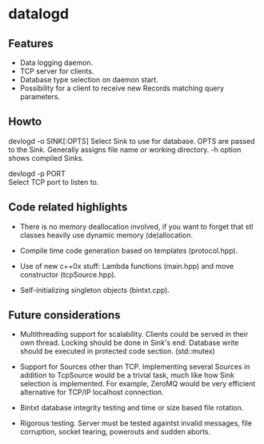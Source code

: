 datalogd
========


Features
--------
- Data logging daemon.
- TCP server for clients.
- Database type selection on daemon start.
- Possibility for a client to receive new Records matching query parameters.


Howto
-----
devlogd -o SINK[:OPTS]
Select Sink to use for database. OPTS are passed to the Sink. Generally assigns file name or working directory.
-h option shows compiled Sinks.

devlogd -p PORT  
Select TCP port to listen to.


Code related highlights
-----------------------
- There is no memory deallocation involved, if you want to forget that stl classes heavily use dynamic memory (de)allocation.

- Compile time code generation based on templates (protocol.hpp).

- Use of new c++0x stuff: Lambda functions (main.hpp) and move constructor (tcpSource.hpp).

- Self-initializing singleton objects (bintxt.cpp).


Future considerations
---------------------
- Multithreading support for scalability. Clients could be served in their own thread. Locking should be done in Sink's end: Database write should be executed in protected code section. (std::mutex)

- Support for Sources other than TCP. Implementing several Sources in addition to TcpSource would be a trivial task, much like how Sink selection is implemented. For example, ZeroMQ would be very efficient alternative for TCP/IP localhost connection.

- Bintxt database integrity testing and time or size based file rotation. 

- Rigorous testing. Server must be tested againtst invalid messages, file corruption, socket tearing, powerouts and sudden aborts.

